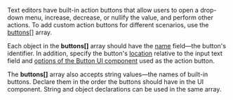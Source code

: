 Text editors have built-in action buttons that allow users to open a drop-down menu, increase, decrease, or nullify the value, and perform other actions. To add custom action buttons for different scenarios, use the [buttons[]](/Documentation/ApiReference/UI_Components/dxTextBox/Configuration/buttons/) array.

Each object in the **buttons[]** array should have the [name](/Documentation/ApiReference/UI_Components/dxTextBox/Configuration/buttons/#name) field&mdash;the button's identifier. In addition, specify the button's [location](/Documentation/ApiReference/UI_Components/dxTextBox/Configuration/buttons/#location) relative to the input text field and [options of the Button UI component](/Documentation/ApiReference/UI_Components/dxTextBox/Configuration/buttons/#options) used as the action button.

The **buttons[]** array also accepts string values&mdash;the names of built-in buttons. Declare them in the order the buttons should have in the UI component. String and object declarations can be used in the same array.